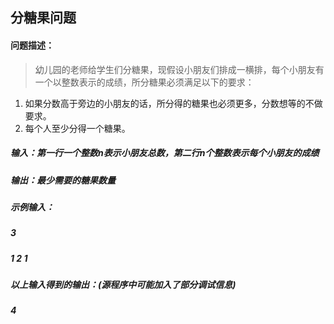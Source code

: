 ## 分糖果问题
#### 问题描述：

> 幼儿园的老师给学生们分糖果，现假设小朋友们排成一横排，每个小朋友有一个以整数表示的成绩，所分糖果必须满足以下的要求：

1. 如果分数高于旁边的小朋友的话，所分得的糖果也必须更多，分数想等的不做要求。
2. 每个人至少分得一个糖果。

#####  输入：第一行一个整数n表示小朋友总数，第二行n个整数表示每个小朋友的成绩

#####  输出：最少需要的糖果数量

##### 示例输入：

##### 3

##### 1 2 1

##### 以上输入得到的输出：(源程序中可能加入了部分调试信息)
##### 4

